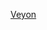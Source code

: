 [Veyon](https://github.com/DonComProject/arenita/raw/main/src/deb-files/veyon_4.8.3.0-ubuntu.jammy_amd64.deb)
